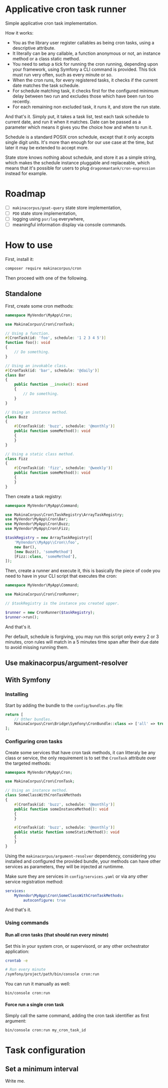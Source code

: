 # Applicative cron task runner

Simple applicative cron task implementation.

How it works:

 - You as the library user register callables as being cron tasks, using
   a descriptive attribute.
 - It literally can be any callable, a function anonymous or not, an instance
   method or a class static method.
 - You need to setup a tick for running the cron running, depending upon your
   framework, using Symfony a CLI command is provided. This tick must run very
   often, such as every minute or so.
 - When the cron runs, for every registered tasks, it checks if the current
   date matches the task schedule.
 - For schedule matching task, it checks first for the configured minimum delay
   between two run and excludes those which have been run too recently.
 - For each remaining non excluded task, it runs it, and store the run state.

And that's it. Simply put, it takes a task list, test each task schedule to
current date, and run it when it matches. Date can be passed as a parameter
which means it gives you the choice how and when to run it.

Schedule is a standard POSIX cron schedule, except that it only accepts single
digit units. It's more than enough for our use case at the time, but later it
may be extended to accept more.

State store knows nothing about schedule, and store it as a simple string,
which makes the schedule instance pluggable and replaceable, which means that
it's possible for users to plug `dragonmantank/cron-expression` instead for
example.

# Roadmap

 - [ ] `makinacorpus/goat-query` state store implementation,
 - [ ] `PDO` state store implementation,
 - [ ] logging using `psr/log` everywhere,
 - [ ] meaningful information display via console commands.

# How to use

First, install it:

```sh
composer require makinacorpus/cron
```

Then proceed with one of the following.

## Standalone

First, create some cron methods:

```php
namespace MyVendor\MyApp\Cron;

use MakinaCorpus\Cron\CronTask;

// Using a function.
#[CronTask(id: 'foo', schedule: '1 2 3 4 5')]
function foo(): void
{
    // Do something.
}

// Using an invokable class.
#[CronTask(id: 'bar', schedule: '@daily')]
class Bar
{
    public function __invoke(): mixed
    {
        // Do something.
    }
}

// Using an instance method.
class Buzz
{
    #[CronTask(id: 'buzz', schedule: '@monthly')]
    public function someMethod(): void
    {
    }
}

// Using a static class method.
class Fizz
{
    #[CronTask(id: 'fizz', schedule: '@weekly')]
    public function someMethod(): void
    {
    }
}
```

Then create a task registry:

```php
namespace MyVendor\MyApp\Command;

use MakinaCorpus\Cron\TaskRegistry\ArrayTaskRegistry;
use MyVendor\MyApp\Cron\Bar;
use MyVendor\MyApp\Cron\Buzz;
use MyVendor\MyApp\Cron\Fizz;

$taskRegistry = new ArrayTaskRegistry([
    'MyVendor\\MyApp\\Cron\\foo',
    new Bar(),
    [new Buzz(), 'someMethod']
    [Fizz::class, 'someMethod'],
]);
```

Then, create a runner and execute it, this is basically the piece of code
you need to have in your CLI script that executes the cron:

```php
namespace MyVendor\MyApp\Command;

use MakinaCorpus\Cron\CronRunner;

// $taskRegistry is the instance you created upper.

$runner = new CronRunner($taskRegistry);
$runner->run();
```

And that's it.

Per default, schedule is forgiving, you may run this script only every
2 or 3 minutes, cron rules will match in a 5 minutes time span after their
due date to avoid missing running them.

## Use makinacorpus/argument-resolver

## With Symfony

### Installing

Start by adding the bundle to the `config/bundles.php` file:

```php
return [
    // Other bundles.
    MakinaCorpus\Cron\Bridge\Symfony\CronBundle::class => ['all' => true],
];
```

### Configuring cron tasks

Create some services that have cron task methods, it can litteraly be any class
or service, the only requirement is to set the `CronTask` attribute over the
targeted methods:

```php
namespace MyVendor\MyApp\Cron;

use MakinaCorpus\Cron\CronTask;

// Using an instance method.
class SomeClassWithCronTaskMethods
{
    #[CronTask(id: 'buzz', schedule: '@monthly')]
    public function someInstanceMethod(): void
    {
    }

    #[CronTask(id: 'buzz', schedule: '@monthly')]
    public static function someStaticMethod(): void
    {
    }
}
```

Using the `makinacorpus/argument-resolver` dependency, considering you
installed and configured the provided bundle, your methods can have other
services as parameters, they will be injected at runtimme.

Make sure they are services in `config/services.yaml` or via any other
service registration method:

```yaml
services:
    MyVendor\MyApp\Cron\SomeClassWithCronTaskMethods:
        autoconfigure: true
```

And that's it.

### Using commands

#### Run all cron tasks (that should run every minute)

Set this in your system cron, or supervisord, or any other orchestrator
application:

```sh
crontab -e

# Run every minute
/symfony/project/path/bin/console cron:run
```

You can run it manually as well:

```sh
bin/console cron:run
```

#### Force run a single cron task

Simply call the same command, adding the cron task identifier as first
argument:

```sh
bin/console cron:run my_cron_task_id
```

# Task configuration

## Set a minimum interval

Write me.
